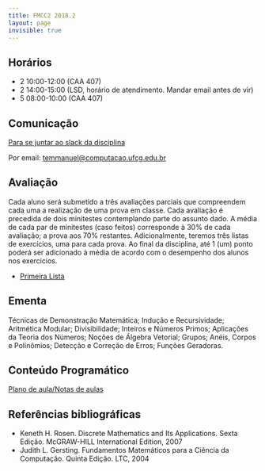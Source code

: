 ```yaml
---
title: FMCC2 2018.2
layout: page
invisible: true
---
```


## Horários

* 2 10:00-12:00 (CAA 407)
* 2 14:00-15:00 (LSD, horário de atendimento. Mandar email antes de vir)
* 5 08:00-10:00 (CAA 407)

## Comunicação

[Para se juntar ao slack da disciplina](https://www.google.com/url?q=https%3A%2F%2Fjoin.slack.com%2Ft%2Ffmcc2-ufcg-20182%2Fshared_invite%2FenQtNDIwOTIzMzg5MDMwLWJkNWU0NzliN2Q1MTVkN2VkMGJhOWQxOWZjN2MyYThmNzkxNGYyYTU2YjE4ZmI4OGYzZTFmMzQ3NTg5MjFhZWY&sa=D&sntz=1&usg=AFQjCNEB1wSyPBC1MKAxy2aWMZ0FidrH0A)

Por email: temmanuel@computacao.ufcg.edu.br

## Avaliação
Cada aluno será submetido a três avaliações parciais que compreendem cada uma a realização de uma prova em classe. Cada avaliação é precedida de dois minitestes contemplando parte do assunto dado.  A média de cada par de minitestes (caso feitos) corresponde à 30% de cada avaliação; a prova aos 70% restantes. Adicionalmente, teremos três listas de exercícios, uma para cada prova. Ao final da disciplina, até 1 (um) ponto poderá ser adicionado à média de acordo com o desempenho dos alunos nos exercícios.

* [Primeira Lista](https://drive.google.com/file/d/1QAd1YU5eH-vm-9COzExMFRh8Oaqx6JrH/view?usp=sharing)

## Ementa

Técnicas de Demonstração Matemática; Indução e Recursividade; Aritmética Modular; Divisibilidade; Inteiros e Números Primos; Aplicações da Teoria dos Números; Noções de Álgebra Vetorial; Grupos; Anéis, Corpos e Polinômios; Detecção e Correção de Erros; Funções Geradoras.

## Conteúdo Programático

[Plano de aula/Notas de aulas](https://docs.google.com/spreadsheets/d/1ENXVW_SOGsBl4xc4yk-igsVPsl6XleVbPVqlSREoQwc/edit?usp=sharing)

## Referências bibliográficas

* Keneth H. Rosen. Discrete Mathematics and Its Applications. Sexta Edição. McGRAW-HILL International Edition, 2007
* Judith L. Gersting. Fundamentos Matemáticos para a Ciência da Computação. Quinta Edição. LTC, 2004
